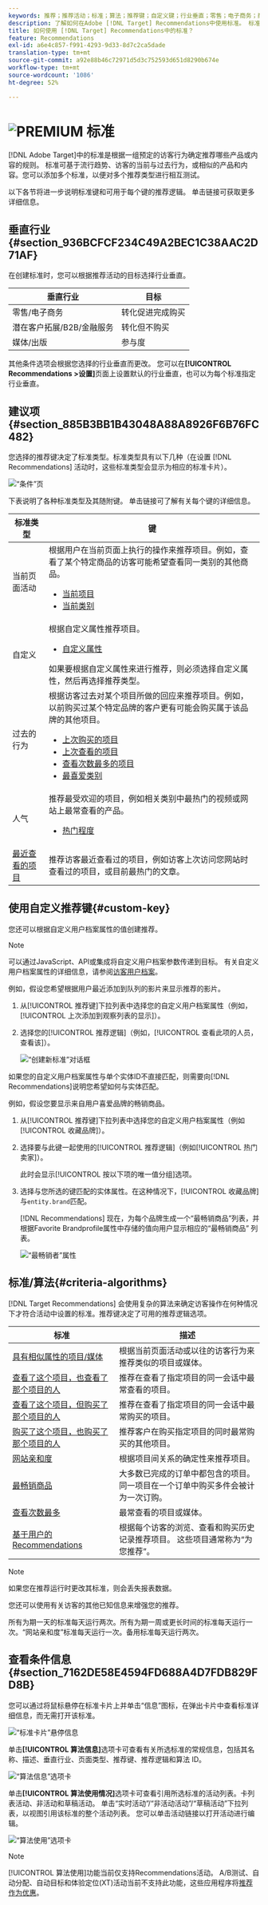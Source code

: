 ```yaml
---
keywords: 推荐；推荐活动；标准；算法；推荐键；自定义键；行业垂直；零售；电子商务；商机生成；b2b；金融服务；媒体；发布
description: 了解如何在Adobe [!DNL Target] Recommendations中使用标准。 标准是根据一组预定的访客行为确定推荐哪些内容的规则。
title: 如何使用 [!DNL Target] Recommendations中的标准？
feature: Recommendations
exl-id: a6e4c857-f991-4293-9d33-8d7c2ca5dade
translation-type: tm+mt
source-git-commit: a92e88b46c72971d5d3c752593d651d8290b674e
workflow-type: tm+mt
source-wordcount: '1086'
ht-degree: 52%

---
```


# ![PREMIUM](/help/assets/premium.png) 标准 

[!DNL Adobe Target]中的标准是根据一组预定的访客行为确定推荐哪些产品或内容的规则。 标准可基于流行趋势、访客的当前与过去行为，或相似的产品和内容。您可以添加多个标准，以便对多个推荐类型进行相互测试。

以下各节将进一步说明标准键和可用于每个键的推荐逻辑。 单击链接可获取更多详细信息。

## 垂直行业 {#section_936BCFCF234C49A2BEC1C38AAC2D71AF}

在创建标准时，您可以根据推荐活动的目标选择行业垂直。

| 垂直行业 | 目标 |
|--- |--- |
| 零售/电子商务 | 转化促进完成购买 |
| 潜在客户拓展/B2B/金融服务 | 转化但不购买 |
| 媒体/出版 | 参与度 |

其他条件选项会根据您选择的行业垂直而更改。 您可以在&#x200B;**[!UICONTROL Recommendations >设置]**&#x200B;页面上设置默认的行业垂直，也可以为每个标准指定行业垂直。

## 建议项{#section_885B3BB1B43048A88A8926F6B76FC482}

您选择的推荐键决定了标准类型。标准类型具有以下几种（在设置 [!DNL Recommendations] 活动时，这些标准类型会显示为相应的标准卡片）。

![“条件”页](/help/c-recommendations/c-algorithms/assets/criteria-page.png)

下表说明了各种标准类型及其随附键。 单击链接可了解有关每个键的详细信息。

| 标准类型 | 键 |
|--- |--- |
| 当前页面活动 | 根据用户在当前页面上执行的操作来推荐项目。例如，查看了某个特定商品的访客可能希望查看同一类别的其他商品。<ul><li>[当前项目](/help/c-recommendations/c-algorithms/base-the-recommendation-on-a-recommendation-key.md#current-item)</li><li>[当前类别 ](/help/c-recommendations/c-algorithms/base-the-recommendation-on-a-recommendation-key.md#current-category)</li></ul> |
| 自定义 | 根据自定义属性推荐项目。<ul><li>[自定义属性](/help/c-recommendations/c-algorithms/base-the-recommendation-on-a-recommendation-key.md#custom)</li></ul>如果要根据自定义属性来进行推荐，则必须选择自定义属性，然后再选择推荐类型。 |
| 过去的行为 | 根据访客过去对某个项目所做的回应来推荐项目。例如，以前购买过某个特定品牌的客户更有可能会购买属于该品牌的其他项目。<ul><li>[上次购买的项目](/help/c-recommendations/c-algorithms/base-the-recommendation-on-a-recommendation-key.md#last-purchased)</li><li>[上次查看的项目](/help/c-recommendations/c-algorithms/base-the-recommendation-on-a-recommendation-key.md#last-viewed)</li><li>[查看次数最多的项目](/help/c-recommendations/c-algorithms/base-the-recommendation-on-a-recommendation-key.md#most-viewed-logic)</li><li>[最喜爱类别](/help/c-recommendations/c-algorithms/base-the-recommendation-on-a-recommendation-key.md#favorite-category)</li></ul> |
| 人气 | 推荐最受欢迎的项目，例如相关类别中最热门的视频或网站上最常查看的产品。<ul><li>[热门程度](/help/c-recommendations/c-algorithms/base-the-recommendation-on-a-recommendation-key.md#popularity)</li></ul> |
| [最近查看的项目](/help/c-recommendations/c-algorithms/base-the-recommendation-on-a-recommendation-key.md#recently-viewed) | 推荐访客最近查看过的项目，例如访客上次访问您网站时查看过的项目，或目前最热门的文章。 |

## 使用自定义推荐键{#custom-key}

您还可以根据自定义用户档案属性的值创建推荐。

>[!NOTE]
>
>可以通过JavaScript、API或集成将自定义用户档案参数传递到目标。 有关自定义用户档案属性的详细信息，请参阅[访客用户档案](/help/c-target/c-visitor-profile/visitor-profile.md)。

例如，假设您希望根据用户最近添加到队列的影片来显示推荐的影片。

1. 从[!UICONTROL 推荐键]下拉列表中选择您的自定义用户档案属性（例如，[!UICONTROL 上次添加到观察列表的显示]）。

1. 选择您的[!UICONTROL 推荐逻辑]（例如，[!UICONTROL 查看此项的人员，查看该]）。

   ![“创建新标准”对话框](/help/c-recommendations/c-algorithms/assets/custom-key1.png)

如果您的自定义用户档案属性与单个实体ID不直接匹配，则需要向[!DNL Recommendations]说明您希望如何与实体匹配。

例如，假设您要显示来自用户喜爱品牌的畅销商品。

1. 从[!UICONTROL 推荐键]下拉列表中选择您的自定义用户档案属性（例如[!UICONTROL 收藏品牌]）。

1. 选择要与此键一起使用的[!UICONTROL 推荐逻辑]（例如[!UICONTROL 热门卖家]）。

   此时会显示[!UICONTROL 按以下项的唯一值分组]选项。

1. 选择与您所选的键匹配的实体属性。在这种情况下，[!UICONTROL 收藏品牌]与`entity.brand`匹配。

   [!DNL Recommendations] 现在，为每个品牌生成一个“最畅销商品”列表，并根据Favorite Brandprofile属性中存储的值向用户显示相应的“最畅销商品”  列表。

   ![“最畅销者”属性](/help/c-recommendations/c-algorithms/assets/custom-key2.png)

## 标准/算法{#criteria-algorithms}

[!DNL Target Recommendations] 会使用复杂的算法来确定访客操作在何种情况下才符合活动中设置的标准。推荐键决定了可用的推荐逻辑选项。

| 标准 | 描述 |
|--- |--- |
| [具有相似属性的项目/媒体](/help/c-recommendations/c-algorithms/base-the-recommendation-on-a-recommendation-key.md#similar-attributes) | 根据当前页面活动或以往的访客行为来推荐类似的项目或媒体。 |
| [查看了这个项目，也查看了那个项目的人](/help/c-recommendations/c-algorithms/base-the-recommendation-on-a-recommendation-key.md#viewed-viewed) | 推荐在查看了指定项目的同一会话中最常查看的项目。 |
| [查看了这个项目，但购买了那个项目的人](/help/c-recommendations/c-algorithms/base-the-recommendation-on-a-recommendation-key.md#viewed-bought) | 推荐在查看了指定项目的同一会话中最常购买的项目。 |
| [购买了这个项目，也购买了那个项目的人](/help/c-recommendations/c-algorithms/base-the-recommendation-on-a-recommendation-key.md#bought-bought) | 推荐客户在购买指定项目的同时最常购买的其他项目。 |
| [网站亲和度](/help/c-recommendations/c-algorithms/base-the-recommendation-on-a-recommendation-key.md#site-affinity) | 根据项目间关系的确定性来推荐项目。 |
| [最畅销商品](/help/c-recommendations/c-algorithms/base-the-recommendation-on-a-recommendation-key.md#top-sellers) | 大多数已完成的订单中都包含的项目。同一项目在一个订单中购买多件会被计为一次订购。 |
| [查看次数最多](/help/c-recommendations/c-algorithms/base-the-recommendation-on-a-recommendation-key.md#most-viewed) | 最常查看的项目或媒体。 |
| [基于用户的Recommendations](/help/c-recommendations/c-algorithms/base-the-recommendation-on-a-recommendation-key.md#user-based) | 根据每个访客的浏览、查看和购买历史记录推荐项目。 这些项目通常称为“为您推荐”。 |

>[!NOTE]
>
>如果您在推荐运行时更改其标准，则会丢失报表数据。

您还可以使用有关访客的其他已知信息来增强您的推荐。

所有为期一天的标准每天运行两次。所有为期一周或更长时间的标准每天运行一次。“网站亲和度”标准每天运行一次。备用标准每天运行两次。

## 查看条件信息{#section_7162DE58E4594FD688A4D7FDB829FD8B}

您可以通过将鼠标悬停在标准卡片上并单击“信息”图标，在弹出卡片中查看标准详细信息，而无需打开该标准。

![“标准卡片”悬停信息](/help/c-recommendations/c-algorithms/assets/criteria_hover.png)

单击&#x200B;**[!UICONTROL 算法信息]**&#x200B;选项卡可查看有关所选标准的常规信息，包括其名称、描述、垂直行业、页面类型、推荐键、推荐逻辑和算法 ID。

![“算法信息”选项卡](/help/c-recommendations/c-algorithms/assets/criteria_info.png)

单击&#x200B;**[!UICONTROL 算法使用情况]**&#x200B;选项卡可查看引用所选标准的活动列表。卡列表活动、非活动和草稿活动。 单击“实时活动”/“非活动活动”/“草稿活动”下拉列表，以视图引用该标准的整个活动列表。 您可以单击活动链接以打开活动进行编辑。

![“算法使用”选项卡](/help/c-recommendations/c-algorithms/assets/criteria_usage.png)

>[!NOTE]
>
>[!UICONTROL 算法使用]功能当前仅支持Recommendations活动。 A/B测试、自动分配、自动目标和体验定位(XT)活动当前不支持此功能，这些应用程序将[推荐作为优惠](/help/c-recommendations/recommendations-as-an-offer.md)。
